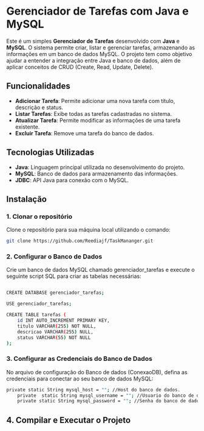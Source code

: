 # Gerenciador de Tarefas com Java e MySQL

Este é um simples **Gerenciador de Tarefas** desenvolvido com **Java** e **MySQL**. O sistema permite criar, listar e gerenciar tarefas, armazenando as informações em um banco de dados MySQL. O projeto tem como objetivo ajudar a entender a integração entre Java e banco de dados, além de aplicar conceitos de CRUD (Create, Read, Update, Delete).

## Funcionalidades

- **Adicionar Tarefa**: Permite adicionar uma nova tarefa com título, descrição e status.
- **Listar Tarefas**: Exibe todas as tarefas cadastradas no sistema.
- **Atualizar Tarefa**: Permite modificar as informações de uma tarefa existente.
- **Excluir Tarefa**: Remove uma tarefa do banco de dados.

## Tecnologias Utilizadas

- **Java**: Linguagem principal utilizada no desenvolvimento do projeto.
- **MySQL**: Banco de dados para armazenamento das informações.
- **JDBC**: API Java para conexão com o MySQL.


## Instalação

### 1. Clonar o repositório

Clone o repositório para sua máquina local utilizando o comando:

```bash
git clone https://github.com/Reediajf/TaskMananger.git
```
### 2. Configurar o Banco de Dados
Crie um banco de dados MySQL chamado gerenciador_tarefas e execute o seguinte script SQL para criar as tabelas necessárias:

```bash

CREATE DATABASE gerenciador_tarefas;

USE gerenciador_tarefas;

CREATE TABLE tarefas (
    id INT AUTO_INCREMENT PRIMARY KEY,
    titulo VARCHAR(255) NOT NULL,
    descricao VARCHAR(255) NULL,
    status VARCHAR(55) NOT NULL
);
```
### 3. Configurar as Credenciais do Banco de Dados
No arquivo de configuração do Banco de dados (ConexaoDB), defina as credenciais para conectar ao seu banco de dados MySQL:

``` bash
private static String mysql_host = ""; //Host do banco de dados.
    private  static String mysql_username = ""; //Usuario do banco de dados.
    private static String mysql_password = ""; //Senha do banco de dados.
```
## 4. Compilar e Executar o Projeto
